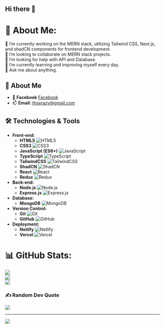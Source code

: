 ## Hi there 👋
# 💫 About Me:
🔭 I’m currently working on the MERN stack, utilizing Tailwind CSS, Next.js, and shadCN components for frontend development. <br>👯 I’m looking to collaborate on MERN stack projects.<br>🤝 I’m looking for help with API and Database.<br>🌱 I’m currently learning and improving myself every day.<br>💬 Ask me about anything.

## 🚀 About Me

- 💼 **Facebook** [Facebook](https://facebook.com/t.hasan.069) 
- 📫 **Email:** thserazy@gmail.com

## 🛠️ Technologies & Tools

- **Front-end:** 
  - **HTML5** ![HTML5](https://img.shields.io/badge/HTML5-E34F26?style=flat&logo=html5&logoColor=white)
  - **CSS3** ![CSS3](https://img.shields.io/badge/CSS3-1572B6?style=flat&logo=css3&logoColor=white)
  - **JavaScript (ES6+)** ![JavaScript](https://img.shields.io/badge/JavaScript-F7DF1E?style=flat&logo=javascript&logoColor=black)
  - **TypeScript** ![TypeScript](https://img.shields.io/badge/TypeScript-3178C6?style=flat&logo=typescript&logoColor=white)
  - **TailwindCSS** ![TailwindCSS](https://img.shields.io/badge/TailwindCSS-06B6D4?style=flat&logo=tailwindcss&logoColor=white)
  - **ShadCN** ![ShadCN](https://img.shields.io/badge/ShadCN-000000?style=flat&logo=shadcn&logoColor=white)
  - **React** ![React](https://img.shields.io/badge/React-61DAFB?style=flat&logo=react&logoColor=black)
  - **Redux** ![Redux](https://img.shields.io/badge/Redux-764ABC?style=flat&logo=redux&logoColor=white)
- **Back-end:**
  - **Node.js** ![Node.js](https://img.shields.io/badge/Node.js-339933?style=flat&logo=node.js&logoColor=white)
  - **Express.js** ![Express.js](https://img.shields.io/badge/Express.js-000000?style=flat&logo=express&logoColor=white)
- **Database:**
  - **MongoDB** ![MongoDB](https://img.shields.io/badge/MongoDB-47A248?style=flat&logo=mongodb&logoColor=white)
- **Version Control:** 
  - **Git** ![Git](https://img.shields.io/badge/Git-F05032?style=flat&logo=git&logoColor=white)
  - **GitHub** ![GitHub](https://img.shields.io/badge/GitHub-181717?style=flat&logo=github&logoColor=white)
- **Deployment:**
  - **Netlify** ![Netlify](https://img.shields.io/badge/Netlify-00C7B7?style=flat&logo=netlify&logoColor=white)
  - **Vercel** ![Vercel](https://img.shields.io/badge/Vercel-000000?style=flat&logo=vercel&logoColor=white)
# 📊 GitHub Stats:
![](https://github-readme-stats.vercel.app/api?username=hasan069&theme=gruvbox&hide_border=false&include_all_commits=false&count_private=false)<br/>
![](https://github-readme-streak-stats.herokuapp.com/?user=hasan069&theme=gruvbox&hide_border=false)<br/>
![](https://github-readme-stats.vercel.app/api/top-langs/?username=hasan069&theme=gruvbox&hide_border=false&include_all_commits=false&count_private=false&layout=compact)

### ✍️ Random Dev Quote
![](https://quotes-github-readme.vercel.app/api?type=horizontal&theme=gruvbox)

---
[![](https://visitcount.itsvg.in/api?id=hasan069&icon=2&color=3)](https://visitcount.itsvg.in)

<!-- Proudly created with GPRM ( https://gprm.itsvg.in ) -->
